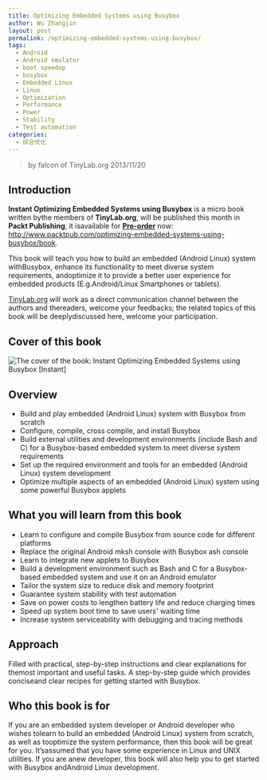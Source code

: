 ```yaml
---
title: Optimizing Embedded Systems using Busybox
author: Wu Zhangjin
layout: post
permalink: /optimizing-embedded-systems-using-busybox/
tags:
  - Android
  - Android emulator
  - boot speedup
  - busybox
  - Embedded Linux
  - Linux
  - Optimization
  - Performance
  - Power
  - Stability
  - Test automation
categories:
  - 综合优化
---
```


> by falcon of TinyLab.org
> 2013/11/20

## Introduction

**Instant Optimizing Embedded Systems using Busybox** is a micro book written bythe members of **TinyLab.org**, will be published this month in **Packt Publishing**, it isavailable for  [**Pre-order**](http://www.packtpub.com/optimizing-embedded-systems-using-busybox/book)  now: <http://www.packtpub.com/optimizing-embedded-systems-using-busybox/book>.

This book will teach you how to build an embedded (Android Linux) system withBusybox, enhance its functionality to meet diverse system requirements, andoptimize it to provide a better user experience for embedded products (E.g.Android/Linux Smartphones or tablets).

[TinyLab.org](https://tinylab.org) will work as a direct communication channel between the authors and thereaders, welcome your feedbacks; the related topics of this book will be deeplydiscussed here, welcome your participation.

## Cover of this book 

![The cover of the book: Instant Optimizing Embedded Systems using Busybox [Instant]](https://tinylab.org/wp-content/uploads/2019/08/busybox-cover.gif)

## Overview 

  * Build and play embedded (Android Linux) system with Busybox from scratch
  * Configure, compile, cross compile, and install Busybox
  * Build external utilities and development environments (include Bash and C) for a Busybox-based embedded system to meet diverse system requirements
  * Set up the required environment and tools for an embedded (Android Linux) system development
  * Optimize multiple aspects of an embedded (Android Linux) system using some powerful Busybox applets

## What you will learn from this book 

  * Learn to configure and compile Busybox from source code for different platforms
  * Replace the original Android mksh console with Busybox ash console
  * Learn to integrate new applets to Busybox
  * Build a development environment such as Bash and C for a Busybox-based embedded system and use it on an Android emulator
  * Tailor the system size to reduce disk and memory footprint
  * Guarantee system stability with test automation
  * Save on power costs to lengthen battery life and reduce charging times
  * Speed up system boot time to save users' waiting time
  * Increase system serviceability with debugging and tracing methods

## Approach 

Filled with practical, step-by-step instructions and clear explanations for themost important and useful tasks. A step-by-step guide which provides conciseand clear recipes for getting started with Busybox.

##  Who this book is for 

If you are an embedded system developer or Android developer who wishes tolearn to build an embedded (Android Linux) system from scratch, as well as tooptimize the system performance, then this book will be great for you. It&rsquo;sassumed that you have some experience in Linux and UNIX utilities. If you are anew developer, this book will also help you to get started with Busybox andAndroid Linux development.
